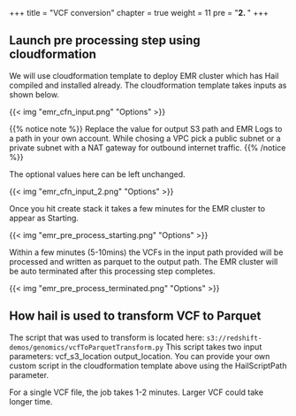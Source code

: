 +++
title = "VCF conversion"
chapter = true
weight = 11
pre = "<b>2. </b>"
+++

## Launch pre processing step using cloudformation

We will use cloudformation template to deploy EMR cluster which has Hail compiled and installed already. The cloudformation template takes inputs as shown below. 

{{< img "emr_cfn_input.png" "Options" >}}

{{% notice note %}}
Replace the value for output S3 path and EMR Logs to a path in your own account. While chosing a VPC pick a public subnet or a private subnet with a NAT gateway for outbound internet traffic. 
{{% /notice %}}

The optional values here can be left unchanged. 

{{< img "emr_cfn_input_2.png" "Options" >}}


Once you hit create stack it takes a few minutes for the EMR cluster to appear as Starting. 

{{< img "emr_pre_process_starting.png" "Options" >}}

Within a few minutes (5-10mins) the VCFs in the input path provided will be processed and written as parquet to the output path. The EMR cluster will be auto terminated after this processing step completes.  

{{< img "emr_pre_process_terminated.png" "Options" >}}


## How hail is used to transform VCF to Parquet


The script that was used to transform is located here: `s3://redshift-demos/genomics/vcfToParquetTransform.py` 
This script takes two input parameters: vcf_s3_location output_location. You can provide your own custom script in the cloudformation template above using the HailScriptPath parameter. 

For a single VCF file, the job takes 1-2 minutes. Larger VCF could take longer time. 